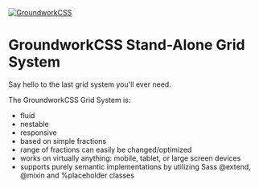 <a href="http://groundwork.sidereel.com" target="_blank">
  <img
  src="http://groundwork.sidereel.com/images/groundwork-logo_128x128.png"
  alt="GroundworkCSS">
</a>

GroundworkCSS Stand-Alone Grid System
=====================================

Say hello to the last grid system you'll ever need.

The GroundworkCSS Grid System is:

* fluid
* nestable
* responsive
* based on simple fractions
* range of fractions can easily be changed/optimized
* works on virtually anything: mobile, tablet, or large screen devices
* supports purely semantic implementations by utilizing Sass @extend, @mixin and 
  %placeholder classes
